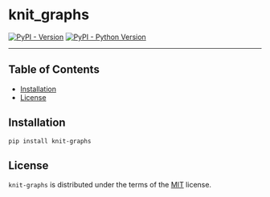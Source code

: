 # knit_graphs

[![PyPI - Version](https://img.shields.io/pypi/v/knit-graphs.svg)](https://pypi.org/project/knit-graphs)
[![PyPI - Python Version](https://img.shields.io/pypi/pyversions/knit-graphs.svg)](https://pypi.org/project/knit-graphs)

-----

## Table of Contents

- [Installation](#installation)
- [License](#license)

## Installation

```console
pip install knit-graphs
```

## License

`knit-graphs` is distributed under the terms of the [MIT](https://spdx.org/licenses/MIT.html) license.